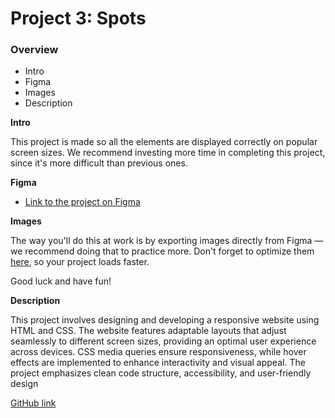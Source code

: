 # Project 3: Spots

### Overview

- Intro
- Figma
- Images
- Description

**Intro**

This project is made so all the elements are displayed correctly on popular screen sizes. We recommend investing more time in completing this project, since it's more difficult than previous ones.

**Figma**

- [Link to the project on Figma](https://www.figma.com/file/BBNm2bC3lj8QQMHlnqRsga/Sprint-3-Project-%E2%80%94-Spots?type=design&node-id=2%3A60&mode=design&t=afgNFybdorZO6cQo-1)

**Images**

The way you'll do this at work is by exporting images directly from Figma — we recommend doing that to practice more. Don't forget to optimize them [here](https://tinypng.com/), so your project loads faster.

Good luck and have fun!

**Description**

This project involves designing and developing a responsive website using HTML and CSS. The website features adaptable layouts that adjust seamlessly to different screen sizes, providing an optimal user experience across devices. CSS media queries ensure responsiveness, while hover effects are implemented to enhance interactivity and visual appeal. The project emphasizes clean code structure, accessibility, and user-friendly design

[GitHub link](https://github.com/Gena248/se_project_spots)
